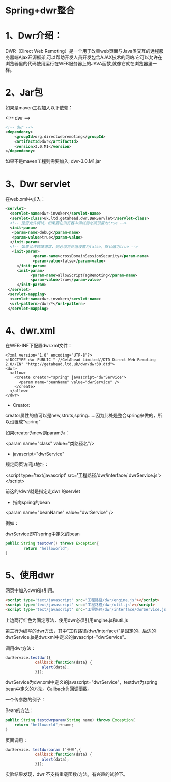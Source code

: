 # Spring+dwr整合

# 1、Dwr介绍：

DWR（Direct Web Remoting）是一个用于改善web页面与Java类交互的远程服务器端Ajax开源框架,可以帮助开发人员开发包含AJAX技术的网站.它可以允许在浏览器里的代码使用运行在WEB服务器上的JAVA函数,就像它就在浏览器里一样。

# 2、Jar包

如果是maven工程加入以下依赖：

&lt;!-- dwr --&gt;

```xml
<!-- dwr -->
<dependency>
    <groupId>org.directwebremoting</groupId>
    <artifactId>dwr</artifactId>
    <version>3.0.M1</version>
</dependency>

```


如果不是maven工程则需要加入; dwr-3.0.M1.jar

# 3、Dwr servlet

在web.xml中加入：

```xml
<servlet>   
  <servlet-name>dwr-invoker</servlet-name>   
  <servlet-class>uk.ltd.getahead.dwr.DWRServlet</servlet-class>   
  <!-- 是否允许调试，如果要在浏览器中调试则必须设置为true --> 
  <init-param>   
   <param-name>debug</param-name>   
   <param-value>true</param-value>   
  </init-param>   
  <!-- 如果允许跨域请求，则必须将此值设置为false，默认值为true --> 
   <init-param>
            <param-name>crossDomainSessionSecurity</param-name>
            <param-value>false</param-value>
     </init-param>
     <init-param>
           <param-name>allowScriptTagRemoting</param-name>
           <param-value>true</param-value>
     </init-param>
 </servlet>   
 <servlet-mapping>   
  <servlet-name>dwr-invoker</servlet-name>   
  <url-pattern>/dwr/*</url-pattern>   
 </servlet-mapping>   
```

# 4、dwr.xml

在WEB-INF下配置dwr.xml文件：

```xml-dtd
<?xml version="1.0" encoding="UTF-8"?>
<!DOCTYPE dwr PUBLIC "-//GetAhead Limited//DTD Direct Web Remoting 2.0//EN" "http://getahead.ltd.uk/dwr/dwr30.dtd">
<dwr>
  <allow>
    <create creator="spring" javascript="dwrService">
      <param name="beanName" value="dwrService" />
    </create>
  </allow>
</dwr>
```

- Creator:

creator属性的值可以是new,struts,spring......因为此处是整合spring来做的，所以设置成&quot;spring&quot;

如果creator为new则param为：

&lt;param name=&quot;class&quot; value=&quot;类路径名&quot;/&gt;

- javascript=&quot;dwrService&quot;

规定网页访问js地址：

&lt;script type=&#39;text/javascript&#39; src=&#39;工程路径/dwr/interface/ dwrService.js&#39;&gt;&lt;/script&gt;

前这的/dwr/就是指定走dwr 的servlet

- 指向spring的bean

&lt;param name=&quot;beanName&quot; value=&quot;dwrService&quot; /&gt;

例如：

dwrService即在spring中定义的bean

```java
public String testdwr() throws Exception{
		return "helloworld";
}
```


# 5、使用dwr

网页中加入dwr的js引用。

```html
<script type='text/javascript' src='工程路径/dwr/engine.js'></script>   
<script type='text/javascript' src='工程路径/dwr/util.js'></script>  
<script type='text/javascript' src='工程路径/dwr/interface/dwrService.js'></script>  
```

上边两行红色为固定写法，使用dwr必须引用engine.js和util.js

第三行为编写的dwr方法，其中&quot;工程路径/dwr/interface/&quot;是固定的，后边的dwrService.js是dwr.xml中定义的javascript=&quot;dwrService&quot;。

调用dwr方法：

```javascript
dwrService.testdwr({
		     callback:function(data) {
		     	alert(data);
		     }});
```


dwrService为dwr.xml中定义的javascript=&quot;dwrService&quot;，testdwr为spring bean中定义的方法。Callback为回调函数。

一个传参数的例子：

Bean的方法：

```java
public String testdwrparam(String name) throws Exception{
	return "helloworld";+name;
}
```

页面调用：

```javascript
dwrService. testdwrparam (‘张三’,{
		     callback:function(data) {
		     	alert(data);
		     }});
```


实验结果发现，dwr 不支持重载函数/方法，有兴趣的试验下。

